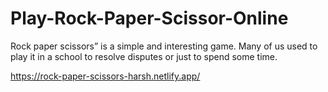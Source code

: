 # Play-Rock-Paper-Scissor-Online

Rock paper scissors” is a simple and interesting game. Many of us used to play it in a school to resolve disputes or just to spend some time.

https://rock-paper-scissors-harsh.netlify.app/

